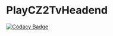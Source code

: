 # PlayCZ2TvHeadend

[![Codacy Badge](https://api.codacy.com/project/badge/Grade/5dee4a17f82e466f8dd92fac8a9af9e8)](https://www.codacy.com/app/Pavuucek/PlayCZ2TvHeadend?utm_source=github.com&utm_medium=referral&utm_content=Pavuucek/PlayCZ2TvHeadend&utm_campaign=badger)